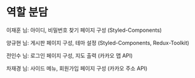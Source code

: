 # 역할 분담

이재훈 님: 아이디, 비밀번호 찾기 페이지 구성 (Styled-Components)

양규현 님: 게시판 페이지 구성, 테마 설정 (Styled-Components, Redux-Toolkit)

전인수 님: 로그인 페이지 구성, 지도 출력 (카카오 맵 API)

차재경 님: 사이드 메뉴, 회원가입 페이지 구성 (카카오 주소 API)